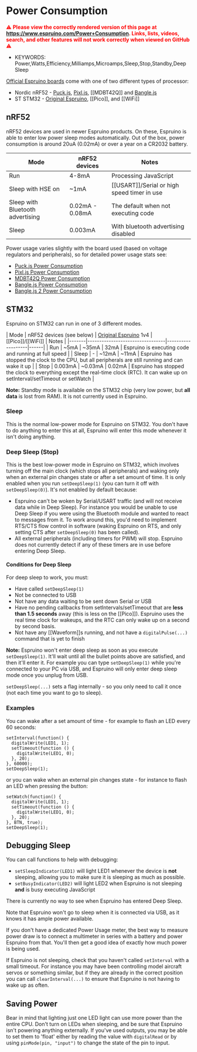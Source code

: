 <!--- Copyright (c) 2013 Gordon Williams, Pur3 Ltd. See the file LICENSE for copying permission. -->
Power Consumption
===============

<span style="color:red">:warning: **Please view the correctly rendered version of this page at https://www.espruino.com/Power+Consumption. Links, lists, videos, search, and other features will not work correctly when viewed on GitHub** :warning:</span>

* KEYWORDS: Power,Watts,Efficiency,Milliamps,Microamps,Sleep,Stop,Standby,Deep Sleep

[Official Espruino boards](/Order) come with one of two different types of processor:

* Nordic nRF52 - [Puck.js](/Puck.js), [Pixl.js](/Pixl.js), [[MDBT42Q]] and [Bangle.js](/Bangle.js)
* ST STM32 - [Original Espruino](/Original), [[Pico]], and [[WiFi]]

nRF52
-----

nRF52 devices are used in newer Espruino products. On these, Espruino is able
to enter low power sleep modes automatically. Out of the box, power
consumption is around 20uA (0.02mA) or over a year on a CR2032 battery.

| Mode  | nRF52 devices | Notes  |
|-------|---------------|--------|
| Run   | 4-8mA | Processing JavaScript |
| Sleep with HSE on  | ~1mA | [[USART]]/Serial or high speed timer in use |
| Sleep with Bluetooth advertising  | 0.02mA - 0.08mA | The default when not executing code |
| Sleep | 0.003mA | With bluetooth advertising disabled |

Power usage varies slightly with the board used (based on voltage regulators and
  peripherals), so for detailed power usage stats see:

* [Puck.js Power Consumption](/Puck.js#power-consumption)
* [Pixl.js Power Consumption](/Pixl.js#power-consumption)
* [MDBT42Q Power Consumption](/MDBT42Q#power-consumption)
* [Bangle.js Power Consumption](/Bangle.js#power-consumption)
* [Bangle.js 2 Power Consumption](/Bangle.js2#power-consumption)

STM32
-----

Espruino on STM32 can run in one of 3 different modes.

| Mode  | nRF52 devices (see below) | [Original Espruino](/Original) 1v4 | [[Pico]]/[[WiFi]]  | Notes |
|-------|---------------------------------|-------------------|------|
| Run   | ~5mA | ~35mA   | 32mA | Espruino is executing code and running at full speed |
| Sleep | -   | ~12mA   | ~11mA  | Espruino has stopped the clock to the CPU, but all peripherals are still running and can wake it up |
| Stop  | 0.003mA | ~0.03mA | 0.02mA | Espruino has stopped the clock to everything except the real-time clock (RTC). It can wake up on setInterval/setTimeout or setWatch |

**Note:** Standby mode is available on the STM32 chip (very low power, but **all data** is lost from RAM). It is not currently used in Espruino.

### Sleep

This is the normal low-power mode for Espruino on STM32. You don't have to do anything to enter this at all, Espruino will enter this mode whenever it isn't doing anything.

### Deep Sleep (Stop)

This is the best low-power mode in Espruino on STM32, which involves turning off the main clock (which stops all peripherals) and waking only when an external pin changes state or after a set amount of time. It is only enabled when you run `setDeepSleep(1)` (you can turn it off with `setDeepSleep(0)`). It's not enabled by default because:

* Espruino can't be woken by Serial/USART traffic (and will not receive data while in Deep Sleep). For instance you would be unable to use Deep Sleep if you were using the Bluetooth module and wanted to react to messages from it. To work around this, you'd need to implement RTS/CTS flow control in software (waking Espruino on RTS, and only setting CTS after `setDeepSleep(0)` has been called).
* All external peripherals (including timers for PWM) will stop. Espruino does not currently detect if any of these timers are in use before entering Deep Sleep.

#### Conditions for Deep Sleep

For deep sleep to work, you must:

* Have called ```setDeepSleep(1)```
* Not be connected to USB
* Not have any data waiting to be sent down Serial or USB
* Have no pending callbacks from setIntervals/setTimeout that are **less than 1.5 seconds** away (this is less on the [[Pico]]). Espruino uses the real time clock for wakeups, and the RTC can only wake up on a second by second basis.
* Not have any [[Waveform]]s running, and not have a `digitalPulse(...)` command that is yet to finish

**Note:** Espruino won't enter deep sleep as soon as you execute ```setDeepSleep(1)```. It'll wait until all the bullet points above are satisfied, and then it'll enter it. For example you can type ```setDeepSleep(1)``` while you're connected to your PC via USB, and Espruino will only enter deep sleep mode once you unplug from USB.

`setDeepSleep(...)` sets a flag internally - so you only need to call it once (not each time you want to go to sleep).

### Examples

You can wake after a set amount of time - for example to flash an LED every 60 seconds:

```
setInterval(function() {
  digitalWrite(LED1, 1);
  setTimeout(function () {
    digitalWrite(LED1, 0);
  }, 20);
}, 60000);
setDeepSleep(1);
```

or you can wake when an external pin changes state - for instance to flash an LED when pressing the button:

```
setWatch(function() {
  digitalWrite(LED1, 1);
  setTimeout(function () {
    digitalWrite(LED1, 0);
  }, 20);
}, BTN, true);
setDeepSleep(1);
```

Debugging Sleep
---------------

You can call functions to help with debugging:

* `setSleepIndicator(LED1)` will light LED1 whenever the device is **not** sleeping, allowing you to make sure it is sleeping as much as possible.
* `setBusyIndicator(LED2)` will light LED2 when Espruino is not sleeping **and** is busy executing JavaScript

There is currently no way to see when Espruino has entered Deep Sleep.

Note that Espruino won't go to sleep when it is connected via USB, as it knows it has ample power available.

If you don't have a dedicated Power Usage meter, the best way to measure power draw is to connect a multimeter in series with a battery and power Espruino from that. You'll then get a good idea of exactly how much power is being used.

If Espruino is not sleeping, check that you haven't called `setInterval` with a small timeout. For instance you may have been controlling model aircraft servos or something similar, but if they are already in the correct position you can call `clearInterval(...)` to ensure that Espruino is not having to wake up as often.


Saving Power
-----------

Bear in mind that lighting just one LED light can use more power than the entire CPU. Don't turn on LEDs when sleeping, and be sure that Espruino isn't powering anything externally. If you've used outputs, you may be able to set them to 'float' either by reading the value with `digitalRead` or by using `pinMode(pin, "input")` to change the state of the pin to input.
